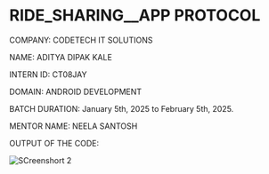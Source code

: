 # RIDE_SHARING__APP PROTOCOL

COMPANY: CODETECH IT SOLUTIONS

NAME: ADITYA DIPAK KALE

INTERN ID: CT08JAY

DOMAIN: ANDROID DEVELOPMENT

BATCH DURATION: January 5th, 2025 to February 5th, 2025.

MENTOR NAME: NEELA SANTOSH

OUTPUT OF THE CODE:

![SCreenshort 2](https://github.com/user-attachments/assets/3f327048-3962-4bcc-b91a-a0d2e093bf9f)

